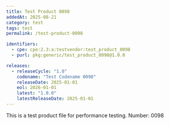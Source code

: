 ```yaml
---
title: Test Product 0098
addedAt: 2025-08-21
category: test
tags: test
permalink: /test-product-0098

identifiers:
  - cpe: cpe:2.3:a:testvendor:test_product_0098
  - purl: pkg:generic/test_product_0098@1.0.0

releases:
  - releaseCycle: "1.0"
    codename: "Test Codename 0098"
    releaseDate: 2025-01-01
    eol: 2026-01-01
    latest: "1.0.0"
    latestReleaseDate: 2025-01-01
---
```


This is a test product file for performance testing. Number: 0098
